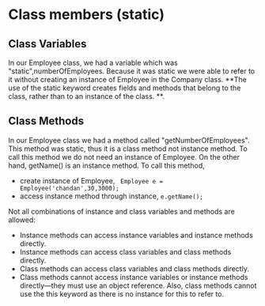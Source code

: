 # Class members (static)

## Class Variables
In our Employee class, we had a variable which was "static",numberOfEmployees. Because it was static we were able to refer to it without creating an instance of Employee in the Company class. **The use of the static keyword creates fields and methods that belong to the class, rather than to an instance of the class. **. 

## Class Methods 
In our Employee class we had a method called "getNumberOfEmployees". This method was static, thus it is a class method not instance method. To call this method we do not need an instance of Employee. On the other hand, getName() is an instance method. To call this method, 

* create instance of Employee, ``` Employee e = Employee('chandan',30,3000);```
* access instance method through instance, ```e.getName();```


Not all combinations of instance and class variables and methods are allowed:

* Instance methods can access instance variables and instance methods directly.
* Instance methods can access class variables and class methods directly.
* Class methods can access class variables and class methods directly.
* Class methods cannot access instance variables or instance methods directly—they must use an object reference. Also, class methods cannot use the this keyword as there is no instance for this to refer to.

